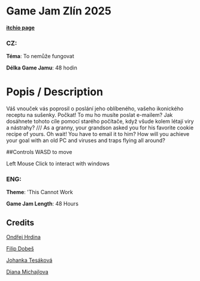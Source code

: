 # Game Jam Zlín 2025
[**itchio page**]()
### CZ:
**Téma**: To nemůže fungovat

**Délka Game Jamu**: 48 hodin

# Popis / Description
Váš vnouček vás poprosil o poslání jeho oblíbeného, vašeho ikonického receptu na sušenky. Počkat! To mu ho musíte poslat e-mailem? Jak dosáhnete tohoto cíle pomocí starého počítače, když všude kolem létají viry a nástrahy?
///
As a granny, your grandson asked you for his favorite cookie recipe of yours. Oh wait! You have to email it to him? How will you achieve your goal with an old PC and viruses and traps flying all around?

##Controls
WASD to move

Left Mouse Click to interact with windows

### ENG:
**Theme**: 'This Cannot Work

**Game Jam Length**: 48 Hours

## Credits
[Ondřej Hrdina](https://ondroid91.itch.io)

[Filip Dobeš](https://www.instagram.com/dobes_art?igsh=MWczb2toYWZnZ3p4NQ%3D%3D)

[Johanka Tesáková](https://heylink.me/inkjogi)

[Diana Michajlova](https://linktr.ee/aclypse)
